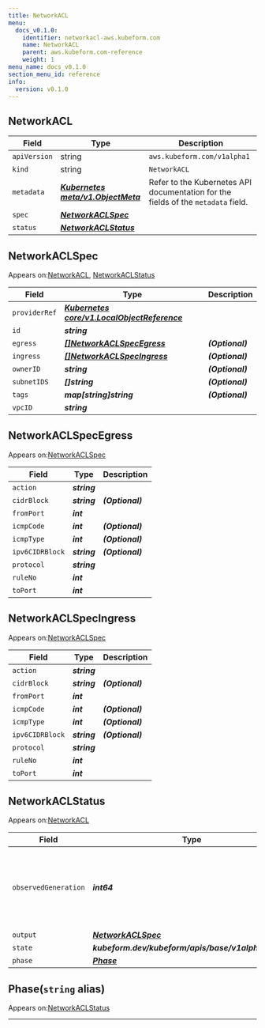 ```yaml
---
title: NetworkACL
menu:
  docs_v0.1.0:
    identifier: networkacl-aws.kubeform.com
    name: NetworkACL
    parent: aws.kubeform.com-reference
    weight: 1
menu_name: docs_v0.1.0
section_menu_id: reference
info:
  version: v0.1.0
---
```


## NetworkACL
| Field | Type | Description |
| ------ | ----- | ----------- |
| `apiVersion` | string | `aws.kubeform.com/v1alpha1` |
|    `kind` | string | `NetworkACL` |
| `metadata` | ***[Kubernetes meta/v1.ObjectMeta](https://kubernetes.io/docs/reference/generated/kubernetes-api/v1.13/#objectmeta-v1-meta)***|Refer to the Kubernetes API documentation for the fields of the `metadata` field.|
| `spec` | ***[NetworkACLSpec](#networkaclspec)***||
| `status` | ***[NetworkACLStatus](#networkaclstatus)***||
## NetworkACLSpec

Appears on:[NetworkACL](#networkacl), [NetworkACLStatus](#networkaclstatus)

| Field | Type | Description |
| ------ | ----- | ----------- |
| `providerRef` | ***[Kubernetes core/v1.LocalObjectReference](https://kubernetes.io/docs/reference/generated/kubernetes-api/v1.13/#localobjectreference-v1-core)***||
| `id` | ***string***||
| `egress` | ***[[]NetworkACLSpecEgress](#networkaclspecegress)***| ***(Optional)*** |
| `ingress` | ***[[]NetworkACLSpecIngress](#networkaclspecingress)***| ***(Optional)*** |
| `ownerID` | ***string***| ***(Optional)*** |
| `subnetIDS` | ***[]string***| ***(Optional)*** |
| `tags` | ***map[string]string***| ***(Optional)*** |
| `vpcID` | ***string***||
## NetworkACLSpecEgress

Appears on:[NetworkACLSpec](#networkaclspec)

| Field | Type | Description |
| ------ | ----- | ----------- |
| `action` | ***string***||
| `cidrBlock` | ***string***| ***(Optional)*** |
| `fromPort` | ***int***||
| `icmpCode` | ***int***| ***(Optional)*** |
| `icmpType` | ***int***| ***(Optional)*** |
| `ipv6CIDRBlock` | ***string***| ***(Optional)*** |
| `protocol` | ***string***||
| `ruleNo` | ***int***||
| `toPort` | ***int***||
## NetworkACLSpecIngress

Appears on:[NetworkACLSpec](#networkaclspec)

| Field | Type | Description |
| ------ | ----- | ----------- |
| `action` | ***string***||
| `cidrBlock` | ***string***| ***(Optional)*** |
| `fromPort` | ***int***||
| `icmpCode` | ***int***| ***(Optional)*** |
| `icmpType` | ***int***| ***(Optional)*** |
| `ipv6CIDRBlock` | ***string***| ***(Optional)*** |
| `protocol` | ***string***||
| `ruleNo` | ***int***||
| `toPort` | ***int***||
## NetworkACLStatus

Appears on:[NetworkACL](#networkacl)

| Field | Type | Description |
| ------ | ----- | ----------- |
| `observedGeneration` | ***int64***| ***(Optional)*** Resource generation, which is updated on mutation by the API Server.|
| `output` | ***[NetworkACLSpec](#networkaclspec)***| ***(Optional)*** |
| `state` | ***kubeform.dev/kubeform/apis/base/v1alpha1.State***| ***(Optional)*** |
| `phase` | ***[Phase](#phase)***| ***(Optional)*** |
## Phase(`string` alias)

Appears on:[NetworkACLStatus](#networkaclstatus)

---
